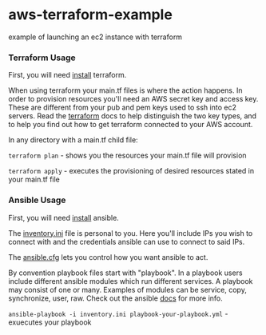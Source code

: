 # aws-terraform-example
example of launching an ec2 instance with terraform

### Terraform Usage
First, you will need [install](http://t1cg.io/blog/post/start-with-terraform/) terraform.

When using terraform your main.tf files is where the action happens.
In order to provision resources you'll need an AWS secret key and access key.
These are different from your pub and pem keys used to ssh into ec2 servers.
Read the [terraform](https://www.terraform.io/docs/) docs to help distinguish the two
key types, and to help you find out how to get terraform connected to your AWS account.

In any directory with a main.tf child file:

`terraform plan` - shows you the resources your main.tf file will provision

`terraform apply` - executes the provisioning of desired resources stated in your main.tf file


### Ansible Usage
First, you will need [install](http://docs.ansible.com/ansible/intro_installation.html) ansible.

The [inventory.ini](http://docs.ansible.com/ansible/intro_inventory.html) file is personal to you.  Here you'll include IPs you wish to connect with and
the credentials ansible can use to connect to said IPs.

The [ansible.cfg](http://docs.ansible.com/ansible/intro_configuration.html) lets you control how you want ansible to act.

By convention playbook files start with "playbook".  In a playbook users include different ansible modules
which run different services.  A playbook may consist of one or many.  Examples of modules can be service,
copy, synchronize, user, raw.  Check out the ansible [docs](http://docs.ansible.com/ansible/) for more info.

`ansible-playbook -i inventory.ini playbook-your-playbook.yml` - exuecutes your playbook
